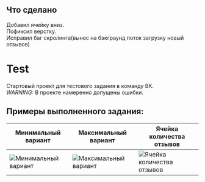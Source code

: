 ## Что сделано 
Добавил ячейку вниз.\
Пофиксил верстку.\
Исправил баг скролинга(вынес на бэкграунд поток загрузку новый отзывов)


# Test
Стартовый проект для тестового задания в команду ВК.\
*WARNING:* В проекте намеренно допущены ошибки.

## Примеры выполненного задания:

Минимальный вариант|Максимальный вариант|Ячейка количества отзывов
-|-|-
![Минимальный вариант](/Screenshots/1.png) | ![Максимальный вариант](/Screenshots/2.png) | ![Ячейка количества отзывов](/Screenshots/3.png)
